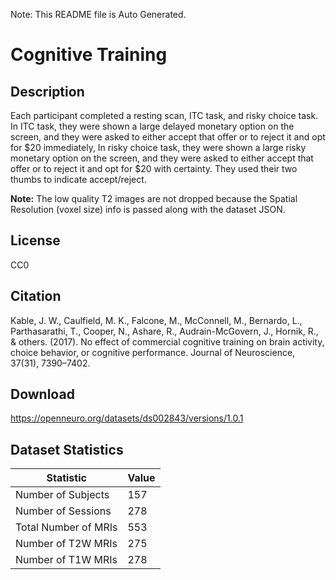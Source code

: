 Note: This README file is Auto Generated.

# Cognitive Training

## Description

Each participant completed a resting scan, ITC task, and risky choice task. In ITC task, they were shown a large delayed monetary option on the screen, and they were asked to either accept that offer or to reject it and opt for $20 immediately, In risky choice task, they were shown a large risky monetary option on the screen, and they were asked to either accept that offer or to reject it and opt for $20 with certainty. They used their two thumbs to indicate accept/reject.

**Note:** The low quality T2 images are not dropped because the Spatial Resolution (voxel size) info is passed along with the dataset JSON.


## License

CC0

## Citation

Kable, J. W., Caulfield, M. K., Falcone, M., McConnell, M., Bernardo, L., Parthasarathi, T., Cooper, N., Ashare, R., Audrain-McGovern, J., Hornik, R., & others. (2017). No effect of commercial cognitive training on brain activity, choice behavior, or cognitive performance. Journal of Neuroscience, 37(31), 7390–7402.

## Download

https://openneuro.org/datasets/ds002843/versions/1.0.1

## Dataset Statistics

| Statistic | Value |
| --- | --- |
| Number of Subjects | 157 |
| Number of Sessions | 278 |
| Total Number of MRIs | 553 |
| Number of T2W MRIs | 275 |
| Number of T1W MRIs | 278 |

